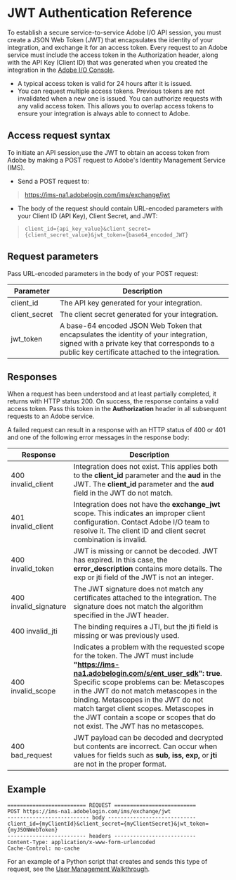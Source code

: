 # JWT Authentication Reference

To establish a secure service-to-service Adobe I/O API session, you must create a JSON Web Token (JWT) that encapsulates the identity of your integration, and exchange it for an access token. Every request to an Adobe service must include the access token in the Authorization header, along with the API Key (Client ID) that was generated when you created the integration in the [Adobe I/O Console](https://console.adobe.io/).

* A typical access token is valid for 24 hours after it is issued.
* You can request multiple access tokens. Previous tokens are not invalidated when a new one is issued. You can authorize requests with any valid access token. This allows you to overlap access tokens to ensure your integration is always able to connect to Adobe.

## Access request syntax

To initiate an API session,use the JWT to obtain an access token from Adobe by making a POST request to Adobe's Identity Management Service (IMS).

* Send a POST request to:

> https://ims-na1.adobelogin.com/ims/exchange/jwt

* The body of the request should contain URL-encoded parameters with your Client ID (API Key), Client Secret, and JWT:

> ```client_id={api_key_value}&client_secret={client_secret_value}&jwt_token={base64_encoded_JWT}```

## Request parameters

Pass URL-encoded parameters in the body of your POST request:

Parameter | Description
--------- | -----------
client_id | The API key generated for your integration.
client_secret | The client secret generated for your integration.
jwt_token | A base-64 encoded JSON Web Token that encapsulates the identity of your integration, signed with a private key that corresponds to a public key certificate attached to the integration.

## Responses

When a request has been understood and at least partially completed, it returns with HTTP status 200. On success, the response contains a valid access token. Pass this token in the **Authorization** header in all subsequent requests to an Adobe service.

A failed request can result in a response with an HTTP status of 400 or 401 and one of the following error messages in the response body:

Response | Description
-------- | -----------
400 invalid_client | Integration does not exist. This applies both to the **client_id** parameter and the **aud** in the JWT. The **client_id** parameter and the **aud** field in the JWT do not match.
401 invalid_client | Integration does not have the **exchange_jwt** scope. This indicates an improper client configuration. Contact Adobe I/O team to resolve it. The client ID and client secret combination is invalid.
400 invalid_token | JWT is missing or cannot be decoded. JWT has expired. In this case, the **error_description** contains more details. The exp or jti field of the JWT is not an integer.
400 invalid_signature |The JWT signature does not match any certificates attached to the integration. The signature does not match the algorithm specified in the JWT header.
400 invalid_jti | The binding requires a JTI, but the jti field is missing or was previously used.
400 invalid_scope | Indicates a problem with the requested scope for the token. The JWT must include **"https://ims-na1.adobelogin.com/s/ent_user_sdk": true**. Specific scope problems can be: Metascopes in the JWT do not match metascopes in the binding. Metascopes in the JWT do not match target client scopes. Metascopes in the JWT contain a scope or scopes that do not exist. The JWT has no metascopes.
400 bad_request | JWT payload can be decoded and decrypted but contents are incorrect. Can occur when values for fields such as **sub, iss, exp,** or **jti** are not in the proper format.

## Example

```
========================= REQUEST ==========================
POST https://ims-na1.adobelogin.com/ims/exchange/jwt
-------------------------- body ----------------------------
client_id={myClientId}&client_secret={myClientSecret}&jwt_token={myJSONWebToken}
------------------------- headers --------------------------
Content-Type: application/x-www-form-urlencoded
Cache-Control: no-cache
```

For an example of a Python script that creates and sends this type of request, see the [User Management Walkthrough](https://www.adobe.io/apis/cloudplatform/usermanagement/docs/samples.html).
